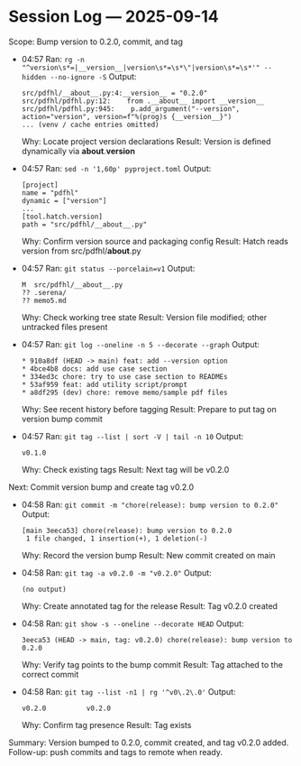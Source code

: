 # Session Log — 2025-09-14

Scope: Bump version to 0.2.0, commit, and tag

- 04:57 Ran: `rg -n "^version\s*=|__version__|version\s*=\s*\"|version\s*=\s*'" --hidden --no-ignore -S`
  Output:
  ```text
  src/pdfhl/__about__.py:4:__version__ = "0.2.0"
  src/pdfhl/pdfhl.py:12:    from .__about__ import __version__
  src/pdfhl/pdfhl.py:945:    p.add_argument("--version", action="version", version=f"%(prog)s {__version__}")
  ... (venv / cache entries omitted)
  ```
  Why: Locate project version declarations
  Result: Version is defined dynamically via __about__.__version__

- 04:57 Ran: `sed -n '1,60p' pyproject.toml`
  Output:
  ```text
  [project]
  name = "pdfhl"
  dynamic = ["version"]
  ...
  [tool.hatch.version]
  path = "src/pdfhl/__about__.py"
  ```
  Why: Confirm version source and packaging config
  Result: Hatch reads version from src/pdfhl/__about__.py

- 04:57 Ran: `git status --porcelain=v1`
  Output:
  ```text
  M  src/pdfhl/__about__.py
  ?? .serena/
  ?? memo5.md
  ```
  Why: Check working tree state
  Result: Version file modified; other untracked files present

- 04:57 Ran: `git log --oneline -n 5 --decorate --graph`
  Output:
  ```text
  * 910a8df (HEAD -> main) feat: add --version option
  * 4bce4b8 docs: add use case section
  * 334ed3c chore: try to use case section to READMEs
  * 53af959 feat: add utility script/prompt
  * a8df295 (dev) chore: remove memo/sample pdf files
  ```
  Why: See recent history before tagging
  Result: Prepare to put tag on version bump commit

- 04:57 Ran: `git tag --list | sort -V | tail -n 10`
  Output:
  ```text
  v0.1.0
  ```
  Why: Check existing tags
  Result: Next tag will be v0.2.0

Next: Commit version bump and create tag v0.2.0

- 04:58 Ran: `git commit -m "chore(release): bump version to 0.2.0"`
  Output:
  ```text
  [main 3eeca53] chore(release): bump version to 0.2.0
   1 file changed, 1 insertion(+), 1 deletion(-)
  ```
  Why: Record the version bump
  Result: New commit created on main

- 04:58 Ran: `git tag -a v0.2.0 -m "v0.2.0"`
  Output:
  ```text
  (no output)
  ```
  Why: Create annotated tag for the release
  Result: Tag v0.2.0 created

- 04:58 Ran: `git show -s --oneline --decorate HEAD`
  Output:
  ```text
  3eeca53 (HEAD -> main, tag: v0.2.0) chore(release): bump version to 0.2.0
  ```
  Why: Verify tag points to the bump commit
  Result: Tag attached to the correct commit

- 04:58 Ran: `git tag --list -n1 | rg '^v0\.2\.0'`
  Output:
  ```text
  v0.2.0          v0.2.0
  ```
  Why: Confirm tag presence
  Result: Tag exists

Summary: Version bumped to 0.2.0, commit created, and tag v0.2.0 added. Follow-up: push commits and tags to remote when ready.
